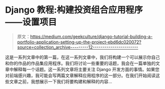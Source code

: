 # Django 教程:构建投资组合应用程序——设置项目

> 原文：<https://medium.com/geekculture/django-tutorial-building-a-portfolio-application-setting-up-the-project-ebd6dc020072?source=collection_archive---------12----------------------->

这是一系列文章中的第一篇，在这一系列文章中，我们将构建一个可以展示你自己和你的作品的作品集应用程序。我们将讨论一些重要的话题，我会在一篇单独的文章中解释每一个话题。这一系列文章将主要关注 Django 开发方面的事情。如果您对前端感兴趣，我可能会写两篇文章解释应用程序的这一部分。在我们开始阅读这些文章之前，我想展示一下我们将要构建和解释的内容…